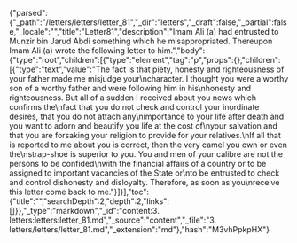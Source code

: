 {"parsed":{"_path":"/letters/letters/letter_81","_dir":"letters","_draft":false,"_partial":false,"_locale":"","title":"Letter81","description":"Imam Ali (a) had entrusted to Munzir bin Jarud Abdi something which he misappropriated. Thereupon Imam Ali (a) wrote the following letter to him.","body":{"type":"root","children":[{"type":"element","tag":"p","props":{},"children":[{"type":"text","value":"The fact is that piety, honesty and righteousness of your father made me misjudge your\ncharacter. I thought you were a worthy son of a worthy father and were following him in his\nhonesty and righteousness. But all of a sudden I received about you news which confirms the\nfact that you do not check and control your inordinate desires, that you do not attach any\nimportance to your life after death and you want to adorn and beautify you life at the cost of\nyour salvation and that you are forsaking your religion to provide for your relatives.\nIf all that is reported to me about you is correct, then the very camel you own or even the\nstrap-shoe is superior to you. You and men of your calibre are not the persons to be confided\nwith the financial affairs of a country or to be assigned to important vacancies of the State or\nto be entrusted to check and control dishonesty and disloyalty. Therefore, as soon as you\nreceive this letter come back to me."}]}],"toc":{"title":"","searchDepth":2,"depth":2,"links":[]}},"_type":"markdown","_id":"content:3. letters:letters:letter_81.md","_source":"content","_file":"3. letters/letters/letter_81.md","_extension":"md"},"hash":"M3vhPpkpHX"}